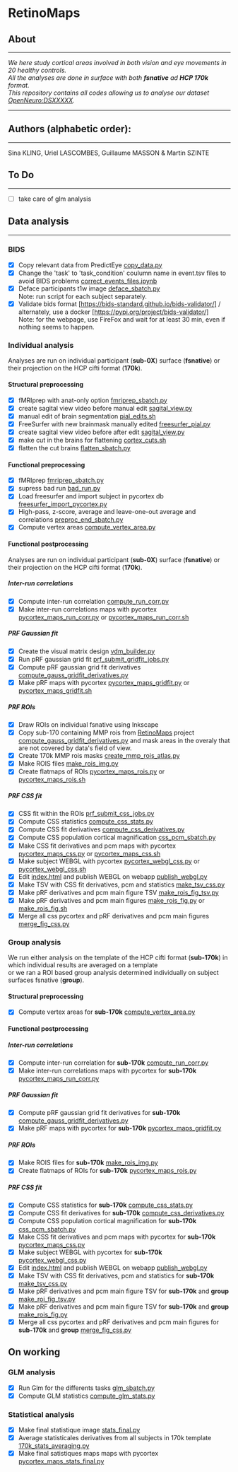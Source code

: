 # RetinoMaps
## About
---
*We here study cortical areas involved in both vision and eye movements in 20 healthy controls.</br>*
*All the analyses are done in surface with both **fsnative** ad **HCP 170k** format.</br>*
*This repository contains all codes allowing us to analyse our dataset [OpenNeuro:DSXXXXX](https://openneuro.org/datasets/dsXXXX).</br>*

---
## Authors (alphabetic order): 
---
Sina KLING, Uriel LASCOMBES, Guillaume MASSON & Martin SZINTE

## To Do 
---
- [ ] take care of glm analysis

## Data analysis
---

### BIDS
- [x] Copy relevant data from PredictEye [copy_data.py](analysis_code/preproc/bids/bids_copy_data.sh) 
- [x] Change the 'task' to 'task_condition' coulumn name in event.tsv files to avoid BIDS problems [correct_events_files.ipynb](analysis_code/preproc/bids/correct_events_files.ipynb)
- [x] Deface participants t1w image [deface_sbatch.py](analysis_code/preproc/bids/deface_sbatch.py) 
    </br>Note: run script for each subject separately.
- [x] Validate bids format [https://bids-standard.github.io/bids-validator/] / alternately, use a docker [https://pypi.org/project/bids-validator/]
    </br>Note: for the webpage, use FireFox and wait for at least 30 min, even if nothing seems to happen.

### Individual analysis
Analyses are run on individual participant (**sub-0X**) surface (**fsnative**) or their projection on the HCP cifti format (**170k**).</br>

#### Structural preprocessing
- [x] fMRIprep with anat-only option [fmriprep_sbatch.py](analysis_code/preproc/functional/fmriprep_sbatch.py)
- [x] create sagital view video before manual edit [sagital_view.py](analysis_code/preproc/anatomical/sagital_view.py)
- [x] manual edit of brain segmentation [pial_edits.sh](analysis_code/preproc/anatomical/pial_edits.sh)
- [x] FreeSurfer with new brainmask manually edited [freesurfer_pial.py](analysis_code/preproc/anatomical/freesurfer_pial.py)
- [x] create sagital view video before after edit [sagital_view.py](analysis_code/preproc/anatomical/sagital_view.py)
- [x] make cut in the brains for flattening [cortex_cuts.sh](analysis_code/preproc/anatomical/cortex_cuts.sh)
- [x] flatten the cut brains [flatten_sbatch.py](analysis_code/preproc/anatomical/flatten_sbatch.py)

#### Functional preprocessing
- [x] fMRIprep [fmriprep_sbatch.py](analysis_code/preproc/functional/fmriprep_sbatch.py)
- [x] supress bad run [bad_run.py](analysis_code/preproc/functional/bad_run.py)
- [x] Load freesurfer and import subject in pycortex db [freesurfer_import_pycortex.py](analysis_code/preproc/functional/freesurfer_import_pycortex.py)
- [x] High-pass, z-score, average and leave-one-out average and correlations [preproc_end_sbatch.py](analysis_code/preproc/functional/preproc_end_sbatch.py)
- [x] Compute vertex areas [compute_vertex_area.py](analysis_code/preproc/anatomical/compute_vertex_area.py)

#### Functional postprocessing
Analyses are run on individual participant (**sub-0X**) surface (**fsnative**) or their projection on the HCP cifti format (**170k**).</br>

##### Inter-run correlations
- [x] Compute inter-run correlation [compute_run_corr.py](analysis_code/preproc/functional/compute_run_corr.py)
- [x] Make inter-run correlations maps with pycortex [pycortex_maps_run_corr.py](analysis_code/preproc/functional/pycortex_maps_run_corr.py) or [pycortex_maps_run_corr.sh](analysis_code/preproc/functional/pycortex_maps_run_corr.sh)

##### PRF Gaussian fit
- [x] Create the visual matrix design [vdm_builder.py](analysis_code/postproc/prf/vdm_builder.py)
- [x] Run pRF gaussian grid fit [prf_submit_gridfit_jobs.py](analysis_code/postproc/prf/fit/prf_submit_gridfit_jobs.py)
- [x] Compute pRF gaussian grid fit derivatives [compute_gauss_gridfit_derivatives.py](analysis_code/postproc/prf/postfit/compute_gauss_gridfit_derivatives.py)
- [x] Make pRF maps with pycortex [pycortex_maps_gridfit.py](analysis_code/postproc/prf/postfit/pycortex_maps_gridfit.py) or [pycortex_maps_gridfit.sh](analysis_code/postproc/prf/postfit/pycortex_maps_gridfit.sh)

##### PRF ROIs
- [x] Draw ROIs on individual fsnative using Inkscape
- [x] Copy sub-170 containing MMP rois from [RetinoMaps](https://github.com/mszinte/RetinoMaps) project [compute_gauss_gridfit_derivatives.py](https://github.com/mszinte/RetinoMaps/blob/main/analysis_code/atlas/create_170k_mmp_rois_mask.ipynb) and mask areas in the overaly that are not covered by data's field of view.
- [x] Create 170k MMP rois masks [create_mmp_rois_atlas.py](analysis_code/atlas/create_mmp_rois_atlas.py)
- [x] Make ROIS files [make_rois_img.py](analysis_code/postproc/prf/postfit/make_rois_img.py)
- [x] Create flatmaps of ROIs [pycortex_maps_rois.py](analysis_code/postproc/prf/postfit/pycortex_maps_rois.py) or [pycortex_maps_rois.sh](analysis_code/postproc/prf/postfit/pycortex_maps_rois.sh)

##### PRF CSS fit
- [x] CSS fit within the ROIs [prf_submit_css_jobs.py](analysis_code/postproc/prf/fit/prf_submit_css_jobs.py)
- [x] Compute CSS statistics [compute_css_stats.py](analysis_code/postproc/prf/postfit/compute_css_stats.py)
- [x] Compute CSS fit derivatives [compute_css_derivatives.py](analysis_code/postproc/prf/postfit/compute_css_derivatives.py)
- [x] Compute CSS population cortical magnification [css_pcm_sbatch.py](analysis_code/postproc/prf/postfit/css_pcm_sbatch.py)
- [x] Make CSS fit derivatives and pcm maps with pycortex [pycortex_maps_css.py](analysis_code/postproc/prf/postfit/pycortex_maps_css.py) or [pycortex_maps_css.sh](analysis_code/postproc/prf/postfit/pycortex_maps_css.sh)
- [x] Make subject WEBGL with pycortex [pycortex_webgl_css.py](analysis_code/postproc/prf/webgl/pycortex_webgl_css.py) or [pycortex_webgl_css.sh](analysis_code/postproc/prf/webgl/pycortex_webgl_css.sh)
- [x] Edit [index.html](analysis_code/postproc/prf/webgl/index.html) and publish WEBGL on webapp [publish_webgl.py](analysis_code/postproc/prf/webgl/publish_webgl.py)
- [x] Make TSV with CSS fit derivatives, pcm and statistics [make_tsv_css.py](analysis_code/postproc/prf/postfit/make_tsv_css.py)
- [x] Make pRF derivatives and pcm main figure TSV [make_rois_fig_tsv.py](analysis_code/postproc/prf/postfit/make_rois_fig_tsv.py)
- [x] Make pRF derivatives and pcm main figures [make_rois_fig.py](analysis_code/postproc/prf/postfit/make_rois_fig.py) or [make_rois_fig.sh](analysis_code/postproc/prf/postfit/make_rois_fig.sh)
- [x] Merge all css pycortex and pRF derivatives and pcm main figures [merge_fig_css.py](analysis_code/postproc/prf/postfit/merge_fig_css.py)

### Group analysis
We run either analysis on the template of the HCP cifti format (**sub-170k**) in which individual results are averaged on a template </br>
or we ran a ROI based group analysis determined individually on subject surfaces fsnative (**group**).</br> 

#### Structural preprocessing
- [x] Compute vertex areas for **sub-170k** [compute_vertex_area.py](analysis_code/preproc/anatomical/compute_vertex_area.py)

#### Functional postprocessing

##### Inter-run correlations
- [x] Compute inter-run correlation for **sub-170k** [compute_run_corr.py](analysis_code/preproc/functional/compute_run_corr.py)
- [x] Make inter-run correlations maps with pycortex for **sub-170k** [pycortex_maps_run_corr.py](analysis_code/preproc/functional/pycortex_maps_run_corr.py)

##### PRF Gaussian fit
- [x] Compute pRF gaussian grid fit derivatives for **sub-170k** [compute_gauss_gridfit_derivatives.py](analysis_code/postproc/prf/postfit/compute_gauss_gridfit_derivatives.py)
- [x] Make pRF maps with pycortex for **sub-170k**  [pycortex_maps_gridfit.py](analysis_code/postproc/prf/postfit/pycortex_maps_gridfit.py)

##### PRF ROIs
- [x] Make ROIS files for **sub-170k** [make_rois_img.py](analysis_code/postproc/prf/postfit/make_rois_img.py)
- [x] Create flatmaps of ROIs for **sub-170k** [pycortex_maps_rois.py](analysis_code/postproc/prf/postfit/pycortex_maps_rois.py)

##### PRF CSS fit
- [x] Compute CSS statistics for **sub-170k** [compute_css_stats.py](analysis_code/postproc/prf/postfit/compute_css_stats.py)
- [x] Compute CSS fit derivatives for **sub-170k** [compute_css_derivatives.py](analysis_code/postproc/prf/postfit/compute_css_derivatives.py)
- [x] Compute CSS population cortical magnification for **sub-170k** [css_pcm_sbatch.py](analysis_code/postproc/prf/postfit/css_pcm_sbatch.py)
- [x] Make CSS fit derivatives and pcm maps with pycortex for **sub-170k** [pycortex_maps_css.py](analysis_code/postproc/prf/postfit/pycortex_maps_css.py)
- [x] Make subject WEBGL with pycortex for **sub-170k** [pycortex_webgl_css.py](analysis_code/postproc/prf/webgl/pycortex_webgl_css.py)
- [x] Edit [index.html](analysis_code/postproc/prf/webgl/index.html) and publish WEBGL on webapp [publish_webgl.py](analysis_code/postproc/prf/webgl/publish_webgl.py)
- [x] Make TSV with CSS fit derivatives, pcm and statistics for **sub-170k** [make_tsv_css.py](analysis_code/postproc/prf/postfit/make_tsv_css.py)
- [x] Make pRF derivatives and pcm main figure TSV for **sub-170k** and **group** [make_roi_fig_tsv.py](analysis_code/postproc/prf/postfit/make_roi_fig_tsv.py)
- [x] Make pRF derivatives and pcm main figure TSV for **sub-170k** and **group** [make_rois_fig.py](analysis_code/postproc/prf/postfit/make_rois_fig.py)
- [x] Merge all css pycortex and pRF derivatives and pcm main figures for **sub-170k** and **group** [merge_fig_css.py](analysis_code/postproc/prf/postfit/merge_fig_css.py)

## On working
### **GLM analysis**
- [x] Run Glm for the differents tasks [glm_sbatch.py](analysis_code/postproc/glm/glm_sbatch.py)
- [x] Compute GLM statistics [compute_glm_stats.py](analysis_code/postproc/glm/postfit/compute_glm_stats.py)

### **Statistical analysis**
- [x] Make final statistique image [stats_final.py](analysis_code/postproc/stats/stats_final.py)
- [x] Average statisticales derivatives from all subjects in 170k template [170k_stats_averaging.py](analysis_code/postproc/stats/170k_stats_averaging.py) 
- [x] Make final satistiques maps maps with pycortex [pycortex_maps_stats_final.py](analysis_code/postproc/stats/pycortex_maps_stats_final.py)